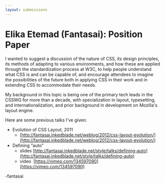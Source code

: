 ```yaml
---
layout: submissions
---
```


# Elika Etemad (Fantasai): Position Paper


I wanted to suggest a discussion of the nature of CSS, its design principles,
its methods of adapting to various environments, and how these are applied
through the standardization process at W3C, to help people understand what
CSS is and can be capable of, and encourage attendees to imagine the
possibilities of the future both in applying CSS in their work and in
extending CSS to accommodate their needs.

My background in this topic is being one of the primary tech leads in the
CSSWG for more than a decade, with specialization in layout, typesetting,
and internationalization, and prior background in development on Mozilla's
layout engine.

Here are some previous talks I've given:

* Evolution of CSS Layout, 2011
	* [http://fantasai.inkedblade.net/weblog/2012/css-layout-evolution/](http://fantasai.inkedblade.net/weblog/2012/css-layout-evolution/)
* Defining “auto”
	* slides [http://fantasai.inkedblade.net/style/talks/defining-auto](http://fantasai.inkedblade.net/style/talks/defining-auto)
	* video  [https://vimeo.com/134597090](https://vimeo.com/134597090)



-fantasai